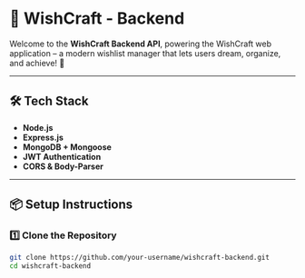 # 🎯 WishCraft - Backend

Welcome to the **WishCraft Backend API**, powering the WishCraft web application – a modern wishlist manager that lets users dream, organize, and achieve! 🚀

---

## 🛠️ Tech Stack

- **Node.js**
- **Express.js**
- **MongoDB + Mongoose**
- **JWT Authentication**
- **CORS & Body-Parser**

---

## 📦 Setup Instructions

### 1️⃣ Clone the Repository
```bash
git clone https://github.com/your-username/wishcraft-backend.git
cd wishcraft-backend
